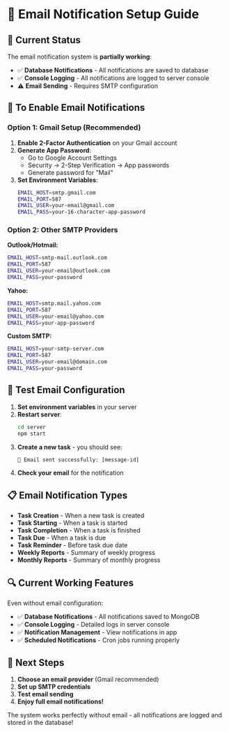 # 📧 Email Notification Setup Guide

## 🔧 **Current Status**

The email notification system is **partially working**:
- ✅ **Database Notifications** - All notifications are saved to database
- ✅ **Console Logging** - All notifications are logged to server console
- ⚠️ **Email Sending** - Requires SMTP configuration

## 🚀 **To Enable Email Notifications**

### **Option 1: Gmail Setup (Recommended)**

1. **Enable 2-Factor Authentication** on your Gmail account
2. **Generate App Password**:
   - Go to Google Account Settings
   - Security → 2-Step Verification → App passwords
   - Generate password for "Mail"
3. **Set Environment Variables**:
   ```bash
   EMAIL_HOST=smtp.gmail.com
   EMAIL_PORT=587
   EMAIL_USER=your-email@gmail.com
   EMAIL_PASS=your-16-character-app-password
   ```

### **Option 2: Other SMTP Providers**

**Outlook/Hotmail:**
```bash
EMAIL_HOST=smtp-mail.outlook.com
EMAIL_PORT=587
EMAIL_USER=your-email@outlook.com
EMAIL_PASS=your-password
```

**Yahoo:**
```bash
EMAIL_HOST=smtp.mail.yahoo.com
EMAIL_PORT=587
EMAIL_USER=your-email@yahoo.com
EMAIL_PASS=your-app-password
```

**Custom SMTP:**
```bash
EMAIL_HOST=your-smtp-server.com
EMAIL_PORT=587
EMAIL_USER=your-email@domain.com
EMAIL_PASS=your-password
```

## 🧪 **Test Email Configuration**

1. **Set environment variables** in your server
2. **Restart server**:
   ```bash
   cd server
   npm start
   ```
3. **Create a new task** - you should see:
   ```
   📧 Email sent successfully: [message-id]
   ```
4. **Check your email** for the notification

## 📋 **Email Notification Types**

- **Task Creation** - When a new task is created
- **Task Starting** - When a task is started
- **Task Completion** - When a task is finished
- **Task Due** - When a task is due
- **Task Reminder** - Before task due date
- **Weekly Reports** - Summary of weekly progress
- **Monthly Reports** - Summary of monthly progress

## 🔍 **Current Working Features**

Even without email configuration:
- ✅ **Database Notifications** - All notifications saved to MongoDB
- ✅ **Console Logging** - Detailed logs in server console
- ✅ **Notification Management** - View notifications in app
- ✅ **Scheduled Notifications** - Cron jobs running properly

## 🎯 **Next Steps**

1. **Choose an email provider** (Gmail recommended)
2. **Set up SMTP credentials**
3. **Test email sending**
4. **Enjoy full email notifications!**

The system works perfectly without email - all notifications are logged and stored in the database!


